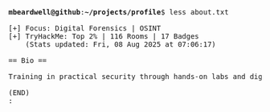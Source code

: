 <pre>

<strong>mbeardwell@github</strong>:<strong>~/projects/profile</strong>$ less about.txt

[+] Focus: Digital Forensics | OSINT
[+] TryHackMe: Top 2% | 116 Rooms | 17 Badges
    (Stats updated: Fri, 08 Aug 2025 at 07:06:17)

== Bio ==

Training in practical security through hands-on labs and digital investigations.

(END)
:
</pre>
